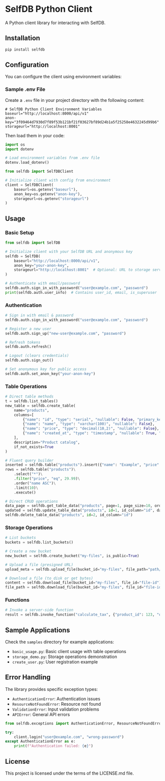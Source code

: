 # SelfDB Python Client

A Python client library for interacting with SelfDB.

## Installation

```bash
pip install selfdb
```

## Configuration

You can configure the client using environment variables:

### Sample .env File

Create a `.env` file in your project directory with the following content:

```
# SelfDB Python Client Environment Variables
baseurl="http://localhost:8000/api/v1"
anon-key="3f09464d7930d7f89f53b121bf21f03627bf89d24b1a5f25258e4632245d99b6"
storageurl="http://localhost:8001"
```

Then load them in your code:

```python
import os
import dotenv

# Load environment variables from .env file
dotenv.load_dotenv()

from selfdb import SelfDBClient

# Initialize client with config from environment
client = SelfDBClient(
    baseurl=os.getenv("baseurl"),
    anon_key=os.getenv("anon-key"),
    storageurl=os.getenv("storageurl")
)
```

## Usage

### Basic Setup

```python
from selfdb import SelfDB

# Initialize client with your SelfDB URL and anonymous key
selfdb = SelfDB(
    baseurl="http://localhost:8000/api/v1",
    anon_key="your-anon-key",
    storageurl="http://localhost:8001"  # Optional: URL to storage service
)

# Authenticate with email/password
selfdb.auth.sign_in_with_password("user@example.com", "password")
print(selfdb.auth.user_info)  # Contains user_id, email, is_superuser
```

### Authentication

```python
# Sign in with email & password
selfdb.auth.sign_in_with_password("user@example.com", "password")

# Register a new user
selfdb.auth.sign_up("new-user@example.com", "password")

# Refresh tokens
selfdb.auth.refresh()

# Logout (clears credentials)
selfdb.auth.sign_out()

# Set anonymous key for public access
selfdb.auth.set_anon_key("your-anon-key")
```

### Table Operations

```python
# Direct table methods
t = selfdb.list_tables()
new_table = selfdb.create_table(
    name="products",
    columns=[
        {"name": "id", "type": "serial", "nullable": False, "primary_key": True},
        {"name": "name", "type": "varchar(100)", "nullable": False},
        {"name": "price", "type": "decimal(10,2)", "nullable": False},
        {"name": "created_at", "type": "timestamp", "nullable": True, "default": "CURRENT_TIMESTAMP"},
    ],
    description="Product catalog",
    if_not_exists=True
)

# Fluent query builder
inserted = selfdb.table("products").insert({"name": "Example", "price": 29.99}).execute()
rows = selfdb.table("products")\
    .select("*")\
    .filter("price", "eq", 29.99)\
    .order("name ASC")\
    .limit(10)\
    .execute()

# Direct CRUD operations
data_page = selfdb.get_table_data("products", page=1, page_size=10, order_by="name ASC", filter_column="price", filter_value=29.99)
updated = selfdb.update_table_data("products", id=1, id_column="id", data={"price": 39.99})
selfdb.delete_table_data("products", id=2, id_column="id")
```

### Storage Operations

```python
# List buckets
buckets = selfdb.list_buckets()

# Create a new bucket
new_bucket = selfdb.create_bucket("my-files", is_public=True)

# Upload a file (presigned URL)
upload_meta = selfdb.upload_file(bucket_id="my-files", file_path="path/to/local/file.jpg")

# Download a file (to disk or get bytes)
content = selfdb.download_file(bucket_id="my-files", file_id="file-id")
file_path = selfdb.download_file(bucket_id="my-files", file_id="file-id", output_path="downloaded.jpg")
```

### Functions

```python
# Invoke a server-side function
result = selfdb.invoke_function("calculate_tax", {"product_id": 123, "quantity": 3})
```

## Sample Applications

Check the `samples` directory for example applications:
- `basic_usage.py`: Basic client usage with table operations
- `storage_demo.py`: Storage operations demonstration
- `create_user.py`: User registration example

## Error Handling

The library provides specific exception types:
- `AuthenticationError`: Authentication issues
- `ResourceNotFoundError`: Resource not found
- `ValidationError`: Input validation problems
- `APIError`: General API errors

```python
from selfdb.exceptions import AuthenticationError, ResourceNotFoundError

try:
    client.login("user@example.com", "wrong-password")
except AuthenticationError as e:
    print(f"Authentication failed: {e}")
```

## License

This project is licensed under the terms of the LICENSE.md file.